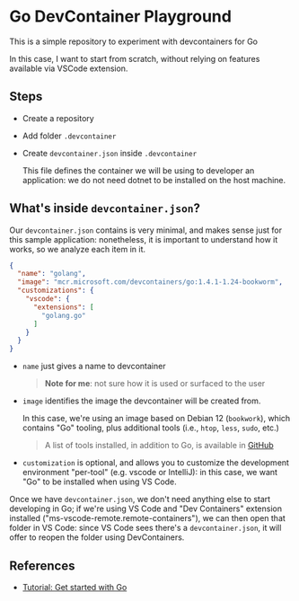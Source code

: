 # Go DevContainer Playground

This is a simple repository to experiment with devcontainers for Go

In this case, I want to start from scratch, without relying on features available via VSCode extension.

## Steps

- Create a repository
- Add folder `.devcontainer`
- Create `devcontainer.json` inside `.devcontainer`

  This file defines the container we will be using to developer an application: we do not need dotnet to be installed on the host machine.

## What's inside `devcontainer.json`?

Our `devcontainer.json` contains is very minimal, and makes sense just for this sample application: nonetheless, it is important to understand how it works, so we analyze each item in it.

```json
{
  "name": "golang",
  "image": "mcr.microsoft.com/devcontainers/go:1.4.1-1.24-bookworm",
  "customizations": {
    "vscode": {
      "extensions": [
        "golang.go"
      ]
    }
  }
}
```

- `name` just gives a name to devcontainer

  > **Note for me**: not sure how it is used or surfaced to the user

- `image` identifies the image the devcontainer will be created from.

  In this case, we're using an image based on Debian 12 (`bookwork`), which contains "Go" tooling, plus additional tools (i.e., `htop`, `less`, `sudo`, etc.)

  > A list of tools installed, in addition to Go, is available in [GitHub](https://github.com/devcontainers/images/blob/main/src/go/history/dev.md)

- `customization` is optional, and allows you to customize the development environment "per-tool" (e.g. vscode or IntelliJ): in this case, we want "Go" to be installed when using VS Code.

Once we have `devcontainer.json`, we don't need anything else to start developing in Go; if we're using VS Code and "Dev Containers" extension installed ("ms-vscode-remote.remote-containers"), we can then open that folder in VS Code: since VS Code sees there's a `devcontainer.json`, it will offer to reopen the folder using DevContainers.

## References

- [Tutorial: Get started with Go](https://go.dev/doc/tutorial/getting-started)